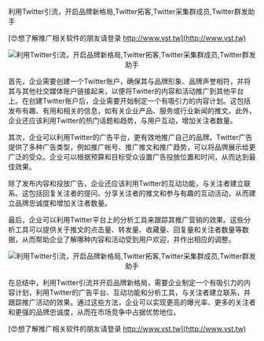 利用Twitter引流，开启品牌新格局,Twitter拓客,Twitter采集群成员,Twitter群发助手

[😍想了解推广相关软件的朋友请登录 http://www.vst.tw](http://www.vst.tw)

 <center><img src="https://vst.tw/MP4/tuiguang/png/0.png" alt="利用Twitter引流，开启品牌新格局,Twitter拓客,Twitter采集群成员,Twitter群发助手"></center>

首先，企业需要创建一个Twitter账户，确保其与品牌形象、品牌声誉相符，并将其与其他社交媒体账户链接起来，以便将Twitter的内容和活动推广到其他平台上。在创建Twitter账户后，企业需要开始制定一个有吸引力的内容计划。这包括发布有趣、有用和相关的信息，如有关企业产品、服务或行业新闻的推文。此外，企业还应该利用Twitter的热门话题和趋势，与用户互动，增加关注者数量。

其次，企业可以利用Twitter的广告平台，更有效地推广自己的品牌。Twitter广告提供了多种广告类型，例如推广帐号、推广推文和推广趋势，可以将品牌展示给更广泛的受众。企业可以根据预算和目标受众设置广告投放位置和时间，从而达到最佳效果。

除了发布内容和投放广告，企业还应该利用Twitter的互动功能，与关注者建立联系。这包括回复关注者的提问、分享关注者的推文和参与有趣的互动活动，从而建立品牌忠诚度和增加关注者数量。

最后，企业可以利用Twitter平台上的分析工具来跟踪其推广营销的效果。这些分析工具可以提供关于推文的点击量、转发量、收藏量、回复量和关注者数量等数据，从而帮助企业了解哪种内容和活动受到用户欢迎，并作出相应的调整。

 <center><img src="https://vst.tw/MP4/tuiguang/png/0.png" alt="利用Twitter引流，开启品牌新格局,Twitter拓客,Twitter采集群成员,Twitter群发助手"></center>

在总结中，利用Twitter引流并开启品牌新格局，需要企业制定一个有吸引力的内容计划，利用Twitter的广告平台、互动功能和分析工具，与关注者建立联系，并跟踪推广活动的效果。通过这些方法，企业可以实现更高的曝光率、更多的关注者和更强的品牌忠诚度，从而在市场竞争中占据优势地位。

[😍想了解推广相关软件的朋友请登录 http://www.vst.tw](http://www.vst.tw)



